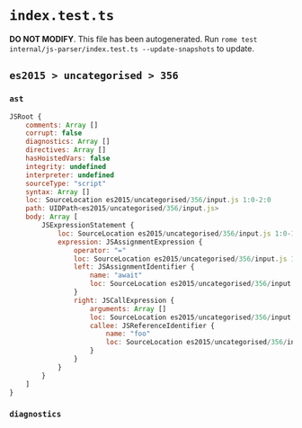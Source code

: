 # `index.test.ts`

**DO NOT MODIFY**. This file has been autogenerated. Run `rome test internal/js-parser/index.test.ts --update-snapshots` to update.

## `es2015 > uncategorised > 356`

### `ast`

```javascript
JSRoot {
	comments: Array []
	corrupt: false
	diagnostics: Array []
	directives: Array []
	hasHoistedVars: false
	integrity: undefined
	interpreter: undefined
	sourceType: "script"
	syntax: Array []
	loc: SourceLocation es2015/uncategorised/356/input.js 1:0-2:0
	path: UIDPath<es2015/uncategorised/356/input.js>
	body: Array [
		JSExpressionStatement {
			loc: SourceLocation es2015/uncategorised/356/input.js 1:0-1:14
			expression: JSAssignmentExpression {
				operator: "="
				loc: SourceLocation es2015/uncategorised/356/input.js 1:0-1:13
				left: JSAssignmentIdentifier {
					name: "await"
					loc: SourceLocation es2015/uncategorised/356/input.js 1:0-1:5 (await)
				}
				right: JSCallExpression {
					arguments: Array []
					loc: SourceLocation es2015/uncategorised/356/input.js 1:8-1:13
					callee: JSReferenceIdentifier {
						name: "foo"
						loc: SourceLocation es2015/uncategorised/356/input.js 1:8-1:11 (foo)
					}
				}
			}
		}
	]
}
```

### `diagnostics`

```

```
